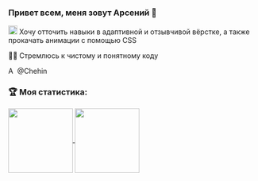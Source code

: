 ### Привет всем, меня зовут Арсений 👋

<img src="https://user-images.githubusercontent.com/99607445/214901272-14d8a037-536e-47f8-bcf1-96430ff69a9c.jpg" alt="Adaptive" height="18"> Хочу отточить навыки в адаптивной и отзывчивой вёрстке, а также прокачать анимации с помощью CSS

✍🏻 Стремлюсь к чистому и понятному коду

<img src="https://user-images.githubusercontent.com/99607445/214906573-92cd768d-27bd-41c1-8db5-e0a2bf170304.png" alt="Adaptive" height="14"> @Chehin

### :trophy: Моя статистика:
<div>
<a href="https://github-readme-stats.vercel.app/api?username=Arsenii400&show_icons=true&hide=stars,contribs">
  <img align="center" height="130" src="https://github-readme-stats.vercel.app/api?username=Arsenii400&show_icons=true&hide=stars,contribs&border_color=000&ring_color=000&title_color=000&icon_color=000&card_width=400px" />
</a>
<a href="https://github-readme-stats.vercel.app/api/top-langs/?username=Arsenii400&layout=compact">
  <img align="center" height="130" src="https://github-readme-stats.vercel.app/api/top-langs/?username=Arsenii400&layout=compact&card_width=357&border_color=000&title_color=000" />
</a>
</div>
